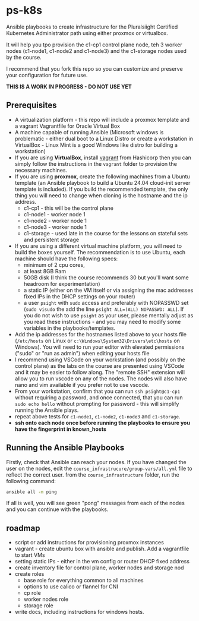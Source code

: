 # ps-k8s
Ansible playbooks to create infrastructure for the Pluralsiight Certified Kubernetes Administrator path using either proxmox or virtualbox.

It will help you tpo provision the c1-cp1 control plane node, teh 3 worker nodes (c1-node1, c1-node2 and c1-node3) and the c1-storage nodes used by the course.

I recommend that you fork this repo so you can customize and preserve your configuration for future use.

**THIS IS A WORK IN PROGRESS - DO NOT USE YET**


## Prerequisites
 - A virtualization platform - this repo will include a proxmox template and a vagrant Vagrantfile for Oracle Virtual Box
 - A machine capable of running Ansible (Microsoft windows is problematic - either dual boot to a Linux Distro or create a workstation in VirtualBox - Linux Mint is a good Windows like distro for building a workstation)
 - If you are using **VirtualBox**, install [vagrant](https://developer.hashicorp.com/vagrant/install?product_intent=vagrant) from Hashicorp then you can simply follow the instructions in the `vagrant` folder to provision the necessary machines.
 - If you are using **proxmox**, create the following machines from a Ubuntu template (an Ansible playbook to build a Ubuntu 24.04 cloud-init server template is included). If you build the recommended template, the only thing you will need to change when cloning is the hostname and the ip address.
    - c1-cp1 - this will be the control plane
    - c1-node1 - worker node 1
    - c1-node2 - worker node 1
    - c1-node3 - worker node 1
    - c1-storage - used late in the course for the lessons on stateful sets and persistent storage
- If you are using a different virtual machine platform, you will need to build the boxes yourself. The recommendation is to use Ubuntu, each machine should have the following specs:
    -  minimum of 2 cpu cores, 
    - at least 8GB Ram 
    - 50GB disk (I think the course recommends 30 but you'll want some headroom for experimentation)
    - a static IP (either on the VM itself or via assigning the mac addresses fixed IPs in the DHCP settings on your router)
    - a user `psight` with `sudo` access and preferably with NOPASSWD set (`sudo visudo` the add the line `psight ALL=(ALL) NOPASSWD: ALL`). If you do not wish to use `psight` as your user, please mentally adjust as you read these instructions - and you may need to modify some variables in the playbooks/templates.    
- Add the ip addresses for the hostnames listed above to your hosts file (`/etc/hosts` on Linux or `c:\Windows\System32\Drivers\etc\hosts` on Windows). You will need to run your editor with elevated permissions ("sudo" or "run as admin") when editing your hosts file
- I recommend using VSCode on your workstation (and possibly on the control plane) as the labs on the course are presented using VSCode and it may be easier to follow along. The "remote SSH" extension will allow you to run vscode on any of the nodes. The nodes will also have nano and vim available if you prefer not to use vscode.
- From your workstation, confirm that you can run `ssh psight@c1-cp1` without requiring a password, and once connected, that you can run `sudo echo hello` without prompting for password - this will simplify running the Ansible plays.
- repeat above tests for `c1-node1`, `c1-node2`, `c1-node3` and `c1-storage`.
- **ssh onto each node once before running the playbooks to ensure you have the fingerprint in known_hosts**

## Running the Ansible Playbooks

Firstly, check that Ansible can reach your nodes. If you have changed the user on the nodes, edit the `course_infrastrucure/group-vars/all.yml` file to reflect the correct user.
from the `course_infrastructure` folder, run the following command: 

```bash
ansible all -m ping
```

If all is well, you will see green "pong" messages from each of the nodes and you can continue with the playbooks.


## roadmap
 - script or add instructions for provisioning proxmox instances
 - vagrant - create ubuntu box with ansible and publish. Add a vagrantfile to start VMs
 - setting static IPs - either in the vm config or router DHCP fixed address
 - create inventory file for control plane, worker nodes and storage nod
 - create roles
    - base role for everything common to all machines
    - options to use calico or flannel for CNI
    - cp role
    - worker nodes role
    - storage role
- write docs, including instructions for windows hosts.

